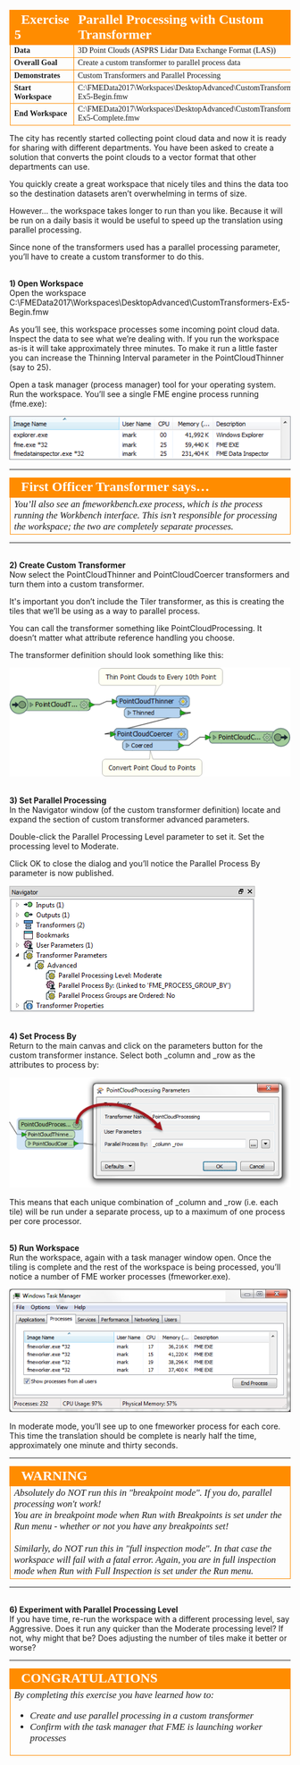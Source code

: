 <!--Exercise Section-->


<table style="border-spacing: 0px;border-collapse: collapse;font-family:serif">
<tr>
<td style="vertical-align:middle;background-color:darkorange;border: 2px solid darkorange">
<i class="fa fa-cogs fa-lg fa-pull-left fa-fw" style="color:white;padding-right: 12px;vertical-align:text-top"></i>
<span style="color:white;font-size:x-large;font-weight: bold">Exercise 5</span>
</td>
<td style="border: 2px solid darkorange;background-color:darkorange;color:white">
<span style="color:white;font-size:x-large;font-weight: bold">Parallel Processing with Custom Transformer</span>
</td>
</tr>

<tr>
<td style="border: 1px solid darkorange; font-weight: bold">Data</td>
<td style="border: 1px solid darkorange">3D Point Clouds (ASPRS Lidar Data Exchange Format (LAS))</td>
</tr>

<tr>
<td style="border: 1px solid darkorange; font-weight: bold">Overall Goal</td>
<td style="border: 1px solid darkorange">Create a custom transformer to parallel process data</td>
</tr>

<tr>
<td style="border: 1px solid darkorange; font-weight: bold">Demonstrates</td>
<td style="border: 1px solid darkorange">Custom Transformers and Parallel Processing</td>
</tr>

<tr>
<td style="border: 1px solid darkorange; font-weight: bold">Start Workspace</td>
<td style="border: 1px solid darkorange">C:\FMEData2017\Workspaces\DesktopAdvanced\CustomTransformers-Ex5-Begin.fmw</td>
</tr>

<tr>
<td style="border: 1px solid darkorange; font-weight: bold">End Workspace</td>
<td style="border: 1px solid darkorange">C:\FMEData2017\Workspaces\DesktopAdvanced\CustomTransformers-Ex5-Complete.fmw</td>
</tr>

</table>

The city has recently started collecting point cloud data and now it is ready for sharing with different departments. You have been asked to create a solution that converts the point clouds to a vector format that other departments can use. 

You quickly create a great workspace that nicely tiles and thins the data too so the destination datasets aren’t overwhelming in terms of size.

However... the workspace takes longer to run than you like. Because it will be run on a daily basis it would be useful to speed up the translation using parallel processing.

Since none of the transformers used has a parallel processing parameter, you’ll have to create a custom transformer to do this.


<br>**1) Open Workspace**
<br>Open the workspace C:\FMEData2017\Workspaces\DesktopAdvanced\CustomTransformers-Ex5-Begin.fmw

As you’ll see, this workspace processes some incoming point cloud data. Inspect the data to see what we’re dealing with. If you run the workspace as-is it will take approximately three minutes. To make it run a little faster you can increase the Thinning Interval parameter in the PointCloudThinner (say to 25).

Open a task manager (process manager) tool for your operating system. Run the workspace. You’ll see a single FME engine process running (fme.exe):

![](./Images/Img3.92.Ex4.FMEProcessTaskManager.png)

---

<table style="border-spacing: 0px">
<tr>
<td style="vertical-align:middle;background-color:darkorange;border: 2px solid darkorange">
<i class="fa fa-quote-left fa-lg fa-pull-left fa-fw" style="color:white;padding-right: 12px;vertical-align:text-top"></i>
<span style="color:white;font-size:x-large;font-weight: bold;font-family:serif">First Officer Transformer says…</span>
</td>
</tr>

<tr>
<td style="border: 1px solid darkorange">
<span style="font-family:serif; font-style:italic; font-size:larger">
You’ll also see an fmeworkbench.exe process, which is the process running the Workbench interface. This isn’t responsible for processing the workspace; the two are completely separate processes.
</span>
</td>
</tr>
</table>

---



<br>**2) Create Custom Transformer**
<br>Now select the PointCloudThinner and PointCloudCoercer transformers and turn them into a custom transformer. 

It's important you don’t include the Tiler transformer, as this is creating the tiles that we’ll be using as a way to parallel process.

You can call the transformer something like PointCloudProcessing. It doesn’t matter what attribute reference handling you choose.

The transformer definition should look something like this:

![](./Images/Img3.91.Ex4.initialCT.png)


<br>**3) Set Parallel Processing**
<br>In the Navigator window (of the custom transformer definition) locate and expand the section of custom transformer advanced parameters.

Double-click the Parallel Processing Level parameter to set it. Set the processing level to Moderate.

Click OK to close the dialog and you’ll notice the Parallel Process By parameter is now published.

![](./Images/Img3.93.Ex4.CTSetParallelProcessing.png)


<br>**4) Set Process By**
<br>Return to the main canvas and click on the parameters button for the custom transformer instance. Select both _column and _row as the attributes to process by:

![](./Images/Img3.94.Ex4.CTParallelProcessingGroupBy.png)

This means that each unique combination of _column and _row (i.e. each tile) will be run under a separate process, up to a maximum of one process per core processor.


<br>**5) Run Workspace**
<br>Run the workspace, again with a task manager window open. Once the tiling is complete and the rest of the workspace is being processed, you’ll notice a number of FME worker processes (fmeworker.exe).

![](./Images/Img3.95.Ex4.CTParallelProcessingWorkers.png)


In moderate mode, you’ll see up to one fmeworker process for each core. This time the translation should be complete is nearly half the time, approximately one minute and thirty seconds.

---

<!--Warning Section-->
<!--SEE PR#69376--> 

<table style="border-spacing: 0px">
<tr>
<td style="vertical-align:middle;background-color:darkorange;border: 2px solid darkorange">
<i class="fa fa-exclamation-triangle fa-lg fa-pull-left fa-fw" style="color:white;padding-right: 12px;vertical-align:text-top"></i>
<span style="color:white;font-size:x-large;font-weight: bold;font-family:serif">WARNING</span>
</td>
</tr>

<tr>
<td style="border: 1px solid darkorange">
<span style="font-family:serif; font-style:italic; font-size:larger">
Absolutely do NOT run this in "breakpoint mode". If you do, parallel processing won't work!
<br>You are in breakpoint mode when Run with Breakpoints is set under the Run menu - whether or not you have any breakpoints set!
<br><br>Similarly, do NOT run this in "full inspection mode". In that case the workspace will fail with a fatal error. Again, you are in full inspection mode when Run with Full Inspection is set under the Run menu.
</span>
</td>
</tr>
</table>

---

<br>**6) Experiment with Parallel Processing Level**
<br>If you have time, re-run the workspace with a different processing level, say Aggressive. Does it run any quicker than the Moderate processing level? If not, why might that be? Does adjusting the number of tiles make it better or worse?

---

<!--Exercise Congratulations Section--> 

<table style="border-spacing: 0px">
<tr>
<td style="vertical-align:middle;background-color:darkorange;border: 2px solid darkorange">
<i class="fa fa-thumbs-o-up fa-lg fa-pull-left fa-fw" style="color:white;padding-right: 12px;vertical-align:text-top"></i>
<span style="color:white;font-size:x-large;font-weight: bold;font-family:serif">CONGRATULATIONS</span>
</td>
</tr>

<tr>
<td style="border: 1px solid darkorange">
<span style="font-family:serif; font-style:italic; font-size:larger">
By completing this exercise you have learned how to:
<ul><li>Create and use parallel processing in a custom transformer</li>
<li>Confirm with the task manager that FME is launching worker processes</li></ul>
</span>
</td>
</tr>
</table>